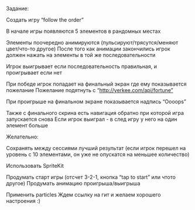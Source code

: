 Задание:

Создать игру “follow the order”

В начале игры появляются 5 элементов в рандомных местах

Элементы поочередно анимируются (пульсируют/трясутся/меняют цвет/что-то другое) После того как анимации закончились игрок должен нажать на элементы в той же последовательности

Игрок выигрывает если последовательность правильная, и проигрывает если нет

При победе игрок попадает на финальный экран где ему показывается пожелание Пожелание подятнуть с “http://yerkee.com/api/fortune”

При проигрыше на финальном экране показывается надпись “Oooops”

Также с финального скрина есть навигация обратно при которой игра запускается снова Если игрок выиграл - в след игру у него на один элемент больше

Желательно:

Сохранять между сессиями лучший результат (если игрок перешел на уровень с 10 элементами, он уже не опускатся на меньшее количество)

Использовать SpriteKit

Продумать старт игры (отсчет 3-2-1, кнопка “tap to start” или чтото другое) Продумать анимацию проигрыша/выигрыша

Применить particles
Ждем ссылку на гит и желаем хорошего настроения :)

